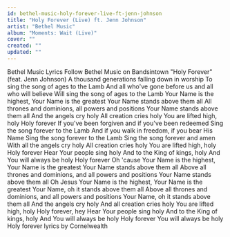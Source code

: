 ```yaml
---
id: bethel-music-holy-forever-live-ft-jenn-johnson
title: "Holy Forever (Live) ft. Jenn Johnson"
artist: "Bethel Music"
album: "Moments: Wait (Live)"
cover: ""
created: ""
updated: ""
---
```


Bethel Music Lyrics
Follow Bethel Music
on Bandsintown
"Holy Forever"
(feat. Jenn Johnson)
A thousand generations falling down in worship
To sing the song of ages to the Lamb
And all who've gone before us and all who will believe
Will sing the song of ages to the Lamb
Your Name is the highest, Your Name is the greatest
Your Name stands above them all
All thrones and dominions, all powers and positions
Your Name stands above them all
And the angels cry holy
All creation cries holy
You are lifted high, holy
Holy forever
If you've been forgiven and if you've been redeemed
Sing the song forever to the Lamb
And if you walk in freedom, if you bear His Name
Sing the song forever to the Lamb
Sing the song forever and amen
With all the angels cry holy
All creation cries holy
You are lifted high, holy
Holy forever
Hear Your people sing holy
And to the King of kings, holy
And You will always be holy
Holy forever
Oh 'cause Your Name is the highest, Your Name is the greatest
Your Name stands above them all
Above all thrones and dominions, and all powers and positions
Your Name stands above them all
Oh Jesus
Your Name is the highest, Your Name is the greatest
Your Name, oh it stands above them all
Above all thrones and dominions, and all powers and positions
Your Name, oh it stands above them all
And the angels cry holy
And all creation cries holy
You are lifted high, holy
Holy forever, hey
Hear Your people sing holy
And to the King of kings, holy
And You will always be holy
Holy forever
You will always be holy
Holy forever
lyrics by Cornelwealth